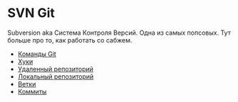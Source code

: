 # SVN Git

Subversion aka Система Контроля Версий. Одна из самых попсовых. Тут больше про то, как работать со
сабжем.

* [Команды Git](Git%20commands.md)
* [Хуки](Hooks/Readme.md)
* [Удаленный репозиторий](RemoteRepo.md)
* [Локальный репозиторий](LocalRepo.md)
* [Ветки](Branches.md)
* [Коммиты](Commits.md)

